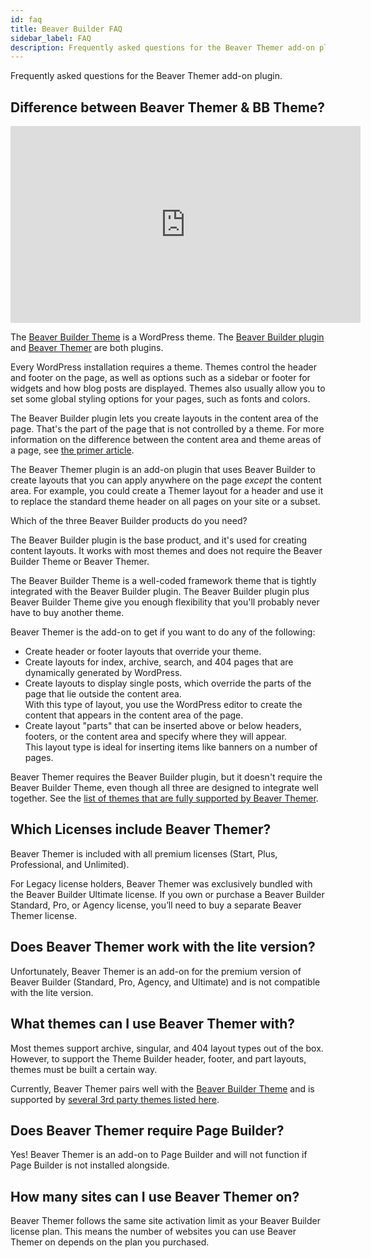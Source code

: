```yaml
---
id: faq
title: Beaver Builder FAQ
sidebar_label: FAQ
description: Frequently asked questions for the Beaver Themer add-on plugin.
---
```


Frequently asked questions for the Beaver Themer add-on plugin.

## Difference between Beaver Themer & BB Theme?

<div className="embed-responsive">
  <iframe width="560" height="315" src="https://www.youtube.com/embed/KNpGTrCguEA" title="YouTube video player" frameBorder="0" allow="accelerometer; autoplay; clipboard-write; encrypted-media; gyroscope; picture-in-picture" allowFullScreen></iframe>
</div>

The [Beaver Builder Theme](https://www.wpbeaverbuilder.com/wordpress-framework-theme/) is a WordPress theme. The [Beaver Builder plugin](https://www.wpbeaverbuilder.com) and [Beaver Themer](https://www.wpbeaverbuilder.com/beaver-themer/) are both plugins.

Every WordPress installation requires a theme. Themes control the header and
footer on the page, as well as options such as a sidebar or footer for widgets
and how blog posts are displayed. Themes also usually allow you to set some
global styling options for your pages, such as fonts and colors.

The Beaver Builder plugin lets you create layouts in the content area
of the page. That's the part of the page that is not controlled by a theme.
For more information on the difference between the content area and theme
areas of a page, see [the primer article](/beaver-themer/getting-started/primer-on-wordpress-content-and-theme-areas-themer).

The Beaver Themer plugin is an add-on plugin that uses Beaver Builder to
create layouts that you can apply anywhere on the page _except_ the content
area. For example, you could create a Themer layout for a header and use it to
replace the standard theme header on all pages on your site or a subset.

Which of the three Beaver Builder products do you need?

The Beaver Builder plugin is the base product, and it's used for creating
content layouts. It works with most themes and does not require the Beaver
Builder Theme or Beaver Themer.

The Beaver Builder Theme is a well-coded framework theme that is tightly
integrated with the Beaver Builder plugin. The Beaver Builder plugin plus
Beaver Builder Theme give you enough flexibility that you'll probably never
have to buy another theme.

Beaver Themer is the add-on to get if you want to do any of the following:

* Create header or footer layouts that override your theme.
* Create layouts for index, archive, search, and 404 pages that are dynamically generated by WordPress.
* Create layouts to display single posts, which override the parts of the page that lie outside the content area.  
With this type of layout, you use the WordPress editor to create the content that appears in the content area of the page.
* Create layout "parts" that can be inserted above or below headers, footers, or the content area and specify where they will appear.  
This layout type is ideal for inserting items like banners on a number of
pages.

Beaver Themer requires the Beaver Builder plugin, but it doesn't require the
Beaver Builder Theme, even though all three are designed to integrate well
together. See the [list of themes that are fully supported by Beaver Themer](/beaver-themer/management-compatibility/beaver-themer-supported-themes).

## Which Licenses include Beaver Themer?

Beaver Themer is included with all premium licenses (Start, Plus, Professional, and Unlimited).

For Legacy license holders, Beaver Themer was exclusively bundled with the Beaver Builder Ultimate license. If you own or purchase a Beaver Builder Standard, Pro, or Agency license, you’ll need to buy a separate Beaver Themer license.

## Does Beaver Themer work with the lite version?

Unfortunately, Beaver Themer is an add-on for the premium version of Beaver Builder (Standard, Pro, Agency, and Ultimate) and is not compatible with the lite version.

## What themes can I use Beaver Themer with?

Most themes support archive, singular, and 404 layout types out of the box. However, to support the Theme Builder header, footer, and part layouts, themes must be built a certain way.

Currently, Beaver Themer pairs well with the [Beaver Builder Theme](https://www.wpbeaverbuilder.com/wordpress-framework-theme/) and is supported by [several 3rd party themes listed here](/beaver-themer/management-compatibility/beaver-themer-supported-themes).

## Does Beaver Themer require Page Builder?

Yes! Beaver Themer is an add-on to Page Builder and will not function if Page Builder is not installed alongside.

## How many sites can I use Beaver Themer on?

Beaver Themer follows the same site activation limit as your Beaver Builder license plan. This means the number of websites you can use Beaver Themer on depends on the plan you purchased.
